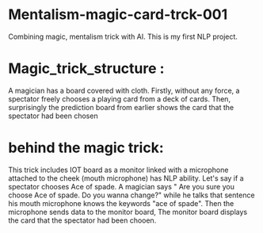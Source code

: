 # Mentalism-magic-card-trck-001
Combining magic, mentalism trick with AI. This is my first NLP project. 



# Magic_trick_structure : 

A magician has a board covered with cloth. Firstly, without any force, a spectator freely chooses a playing card from a deck of cards. Then, surprisingly the prediction board from earlier shows the card that the spectator had been chosen 


# behind the magic trick:

This trick includes IOT board as a monitor linked with a microphone attached to the cheek (mouth microphone) has NLP ability. Let's say if a spectator chooses Ace of spade. A magician says " Are you sure you choose Ace of spade. Do you wanna change?" while he talks that sentence his mouth microphone knows the keywords "ace of spade". Then the microphone sends data to the monitor board, The monitor board displays the card that the spectator had been chooen.





